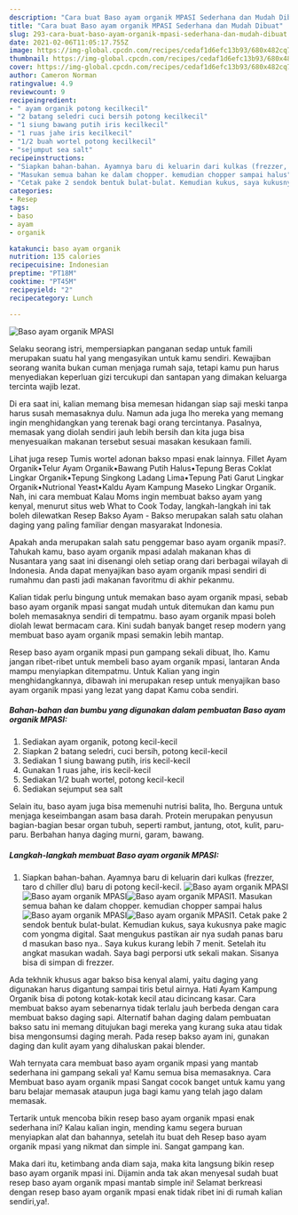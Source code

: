 ```yaml
---
description: "Cara buat Baso ayam organik MPASI Sederhana dan Mudah Dibuat"
title: "Cara buat Baso ayam organik MPASI Sederhana dan Mudah Dibuat"
slug: 293-cara-buat-baso-ayam-organik-mpasi-sederhana-dan-mudah-dibuat
date: 2021-02-06T11:05:17.755Z
image: https://img-global.cpcdn.com/recipes/cedaf1d6efc13b93/680x482cq70/baso-ayam-organik-mpasi-foto-resep-utama.jpg
thumbnail: https://img-global.cpcdn.com/recipes/cedaf1d6efc13b93/680x482cq70/baso-ayam-organik-mpasi-foto-resep-utama.jpg
cover: https://img-global.cpcdn.com/recipes/cedaf1d6efc13b93/680x482cq70/baso-ayam-organik-mpasi-foto-resep-utama.jpg
author: Cameron Norman
ratingvalue: 4.9
reviewcount: 9
recipeingredient:
- " ayam organik potong kecilkecil"
- "2 batang seledri cuci bersih potong kecilkecil"
- "1 siung bawang putih iris kecilkecil"
- "1 ruas jahe iris kecilkecil"
- "1/2 buah wortel potong kecilkecil"
- "sejumput sea salt"
recipeinstructions:
- "Siapkan bahan-bahan. Ayamnya baru di keluarin dari kulkas (frezzer, taro d chiller dlu) baru di potong kecil-kecil."
- "Masukan semua bahan ke dalam chopper. kemudian chopper sampai halus"
- "Cetak pake 2 sendok bentuk bulat-bulat. Kemudian kukus, saya kukusnya pake magic com yongma digital. Saat mengukus pastikan air nya sudah panas baru d masukan baso nya.. Saya kukus kurang lebih 7 menit. Setelah itu angkat masukan wadah. Saya bagi perporsi utk sekali makan. Sisanya bisa di simpan di frezzer."
categories:
- Resep
tags:
- baso
- ayam
- organik

katakunci: baso ayam organik 
nutrition: 135 calories
recipecuisine: Indonesian
preptime: "PT18M"
cooktime: "PT45M"
recipeyield: "2"
recipecategory: Lunch

---
```



![Baso ayam organik MPASI](https://img-global.cpcdn.com/recipes/cedaf1d6efc13b93/680x482cq70/baso-ayam-organik-mpasi-foto-resep-utama.jpg)

Selaku seorang istri, mempersiapkan panganan sedap untuk famili merupakan suatu hal yang mengasyikan untuk kamu sendiri. Kewajiban seorang  wanita bukan cuman menjaga rumah saja, tetapi kamu pun harus menyediakan keperluan gizi tercukupi dan santapan yang dimakan keluarga tercinta wajib lezat.

Di era  saat ini, kalian memang bisa memesan hidangan siap saji meski tanpa harus susah memasaknya dulu. Namun ada juga lho mereka yang memang ingin menghidangkan yang terenak bagi orang tercintanya. Pasalnya, memasak yang diolah sendiri jauh lebih bersih dan kita juga bisa menyesuaikan makanan tersebut sesuai masakan kesukaan famili. 

Lihat juga resep Tumis wortel adonan bakso mpasi enak lainnya. Fillet Ayam Organik•Telur Ayam Organik•Bawang Putih Halus•Tepung Beras Coklat Lingkar Organik•Tepung Singkong Ladang Lima•Tepung Pati Garut Lingkar Organik•Nutrional Yeast•Kaldu Ayam Kampung Maseko Lingkar Organik. Nah, ini cara membuat Kalau Moms ingin membuat bakso ayam yang kenyal, menurut situs web What to Cook Today, langkah-langkah ini tak boleh dilewatkan Resep Bakso Ayam - Bakso merupakan salah satu olahan daging yang paling familiar dengan masyarakat Indonesia.

Apakah anda merupakan salah satu penggemar baso ayam organik mpasi?. Tahukah kamu, baso ayam organik mpasi adalah makanan khas di Nusantara yang saat ini disenangi oleh setiap orang dari berbagai wilayah di Indonesia. Anda dapat menyajikan baso ayam organik mpasi sendiri di rumahmu dan pasti jadi makanan favoritmu di akhir pekanmu.

Kalian tidak perlu bingung untuk memakan baso ayam organik mpasi, sebab baso ayam organik mpasi sangat mudah untuk ditemukan dan kamu pun boleh memasaknya sendiri di tempatmu. baso ayam organik mpasi boleh diolah lewat bermacam cara. Kini sudah banyak banget resep modern yang membuat baso ayam organik mpasi semakin lebih mantap.

Resep baso ayam organik mpasi pun gampang sekali dibuat, lho. Kamu jangan ribet-ribet untuk membeli baso ayam organik mpasi, lantaran Anda mampu menyiapkan ditempatmu. Untuk Kalian yang ingin menghidangkannya, dibawah ini merupakan resep untuk menyajikan baso ayam organik mpasi yang lezat yang dapat Kamu coba sendiri.

<!--inarticleads1-->

##### Bahan-bahan dan bumbu yang digunakan dalam pembuatan Baso ayam organik MPASI:

1. Sediakan  ayam organik, potong kecil-kecil
1. Siapkan 2 batang seledri, cuci bersih, potong kecil-kecil
1. Sediakan 1 siung bawang putih, iris kecil-kecil
1. Gunakan 1 ruas jahe, iris kecil-kecil
1. Sediakan 1/2 buah wortel, potong kecil-kecil
1. Sediakan sejumput sea salt


Selain itu, baso ayam juga bisa memenuhi nutrisi balita, lho. Berguna untuk menjaga keseimbangan asam basa darah. Protein merupakan penyusun bagian-bagian besar organ tubuh, seperti rambut, jantung, otot, kulit, paru-paru. Berbahan hanya daging murni, garam, bawang. 

<!--inarticleads2-->

##### Langkah-langkah membuat Baso ayam organik MPASI:

1. Siapkan bahan-bahan. Ayamnya baru di keluarin dari kulkas (frezzer, taro d chiller dlu) baru di potong kecil-kecil.
<img src="https://img-global.cpcdn.com/steps/d62570f61171f804/160x128cq70/baso-ayam-organik-mpasi-langkah-memasak-1-foto.jpg" alt="Baso ayam organik MPASI"><img src="https://img-global.cpcdn.com/steps/69fc6901318286c6/160x128cq70/baso-ayam-organik-mpasi-langkah-memasak-1-foto.jpg" alt="Baso ayam organik MPASI"><img src="https://img-global.cpcdn.com/steps/2452d0e9883ad95f/160x128cq70/baso-ayam-organik-mpasi-langkah-memasak-1-foto.jpg" alt="Baso ayam organik MPASI">1. Masukan semua bahan ke dalam chopper. kemudian chopper sampai halus
<img src="https://img-global.cpcdn.com/steps/a6bb5bd012d26f23/160x128cq70/baso-ayam-organik-mpasi-langkah-memasak-2-foto.jpg" alt="Baso ayam organik MPASI"><img src="https://img-global.cpcdn.com/steps/a39b92e043ce3683/160x128cq70/baso-ayam-organik-mpasi-langkah-memasak-2-foto.jpg" alt="Baso ayam organik MPASI">1. Cetak pake 2 sendok bentuk bulat-bulat. Kemudian kukus, saya kukusnya pake magic com yongma digital. Saat mengukus pastikan air nya sudah panas baru d masukan baso nya.. Saya kukus kurang lebih 7 menit. Setelah itu angkat masukan wadah. Saya bagi perporsi utk sekali makan. Sisanya bisa di simpan di frezzer.


Ada tekhnik khusus agar bakso bisa kenyal alami, yaitu daging yang digunakan harus digantung sampai tiris betul airnya. Hati Ayam Kampung Organik bisa di potong kotak-kotak kecil atau dicincang kasar. Cara membuat bakso ayam sebenarnya tidak terlalu jauh berbeda dengan cara membuat bakso daging sapi. Alternatif bahan daging dalam pembuatan bakso satu ini memang ditujukan bagi mereka yang kurang suka atau tidak bisa mengonsumsi daging merah. Pada resep bakso ayam ini, gunakan daging dan kulit ayam yang dihaluskan pakai blender. 

Wah ternyata cara membuat baso ayam organik mpasi yang mantab sederhana ini gampang sekali ya! Kamu semua bisa memasaknya. Cara Membuat baso ayam organik mpasi Sangat cocok banget untuk kamu yang baru belajar memasak ataupun juga bagi kamu yang telah jago dalam memasak.

Tertarik untuk mencoba bikin resep baso ayam organik mpasi enak sederhana ini? Kalau kalian ingin, mending kamu segera buruan menyiapkan alat dan bahannya, setelah itu buat deh Resep baso ayam organik mpasi yang nikmat dan simple ini. Sangat gampang kan. 

Maka dari itu, ketimbang anda diam saja, maka kita langsung bikin resep baso ayam organik mpasi ini. Dijamin anda tak akan menyesal sudah buat resep baso ayam organik mpasi mantab simple ini! Selamat berkreasi dengan resep baso ayam organik mpasi enak tidak ribet ini di rumah kalian sendiri,ya!.


